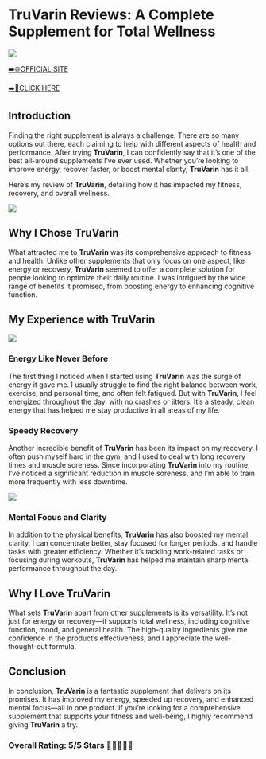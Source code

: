 # **TruVarin Reviews**: A Complete Supplement for Total Wellness

[![](https://static.vecteezy.com/system/resources/thumbnails/019/896/014/small/buy-now-gradient-button-with-cart-symbol-buy-now-illustration-png.png)](https://edetoop.top/lander/sugarpreland-1/truvarin.html) 

[➡️🌐OFFICIAL SITE](https://edetoop.top/lander/sugarpreland-1/truvarin.html) 

[➡️🔗CLICK HERE](https://edetoop.top/lander/sugarpreland-1/truvarin.html) 


## Introduction

Finding the right supplement is always a challenge. There are so many options out there, each claiming to help with different aspects of health and performance. After trying **TruVarin**, I can confidently say that it’s one of the best all-around supplements I’ve ever used. Whether you’re looking to improve energy, recover faster, or boost mental clarity, **TruVarin** has it all.

Here’s my review of **TruVarin**, detailing how it has impacted my fitness, recovery, and overall wellness.

[![](https://wallpapers.com/images/hd/red-order-now-button-udg4jcj4arvn8b0n-2.png)](https://edetoop.top/lander/sugarpreland-1/truvarin.html)  

## Why I Chose **TruVarin**

What attracted me to **TruVarin** was its comprehensive approach to fitness and health. Unlike other supplements that only focus on one aspect, like energy or recovery, **TruVarin** seemed to offer a complete solution for people looking to optimize their daily routine. I was intrigued by the wide range of benefits it promised, from boosting energy to enhancing cognitive function.

## My Experience with **TruVarin**

[![](https://static.vecteezy.com/system/resources/thumbnails/019/896/014/small/buy-now-gradient-button-with-cart-symbol-buy-now-illustration-png.png)](https://edetoop.top/lander/sugarpreland-1/truvarin.html)

### Energy Like Never Before

The first thing I noticed when I started using **TruVarin** was the surge of energy it gave me. I usually struggle to find the right balance between work, exercise, and personal time, and often felt fatigued. But with **TruVarin**, I feel energized throughout the day, with no crashes or jitters. It’s a steady, clean energy that has helped me stay productive in all areas of my life.

### Speedy Recovery

Another incredible benefit of **TruVarin** has been its impact on my recovery. I often push myself hard in the gym, and I used to deal with long recovery times and muscle soreness. Since incorporating **TruVarin** into my routine, I’ve noticed a significant reduction in muscle soreness, and I’m able to train more frequently with less downtime.

[![](https://wallpapers.com/images/hd/red-order-now-button-udg4jcj4arvn8b0n-2.png)](https://edetoop.top/lander/sugarpreland-1/truvarin.html)  

### Mental Focus and Clarity

In addition to the physical benefits, **TruVarin** has also boosted my mental clarity. I can concentrate better, stay focused for longer periods, and handle tasks with greater efficiency. Whether it’s tackling work-related tasks or focusing during workouts, **TruVarin** has helped me maintain sharp mental performance throughout the day.

## Why I Love **TruVarin**

What sets **TruVarin** apart from other supplements is its versatility. It’s not just for energy or recovery—it supports total wellness, including cognitive function, mood, and general health. The high-quality ingredients give me confidence in the product’s effectiveness, and I appreciate the well-thought-out formula.

## Conclusion

In conclusion, **TruVarin** is a fantastic supplement that delivers on its promises. It has improved my energy, speeded up recovery, and enhanced mental focus—all in one product. If you’re looking for a comprehensive supplement that supports your fitness and well-being, I highly recommend giving **TruVarin** a try.

### Overall Rating: 5/5 Stars 🌟🌟🌟🌟🌟
